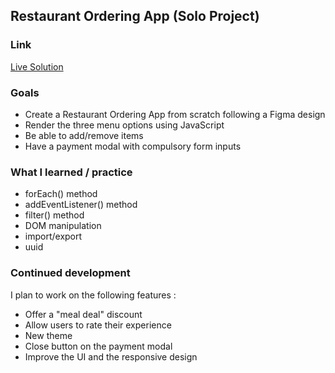 ## Restaurant Ordering App (Solo Project) 

### Link 

[Live Solution](https://restaurant-app-clement-bartholome.netlify.app/)

### Goals 

- Create a Restaurant Ordering App from scratch following a Figma design 
- Render the three menu options using JavaScript 
- Be able to add/remove items
- Have a payment modal with compulsory form inputs

### What I learned / practice 

- forEach() method
- addEventListener() method
- filter() method
- DOM manipulation
- import/export
- uuid

### Continued development 

I plan to work on the following features : 

- Offer a "meal deal" discount
- Allow users to rate their experience
- New theme
- Close button on the payment modal
- Improve the UI and the responsive design 

